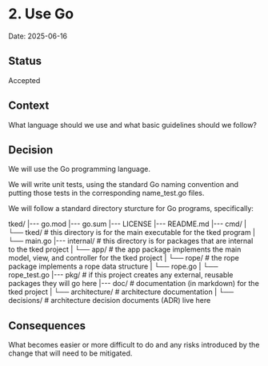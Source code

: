 # 2. Use Go

Date: 2025-06-16

## Status

Accepted

## Context

What language should we use and what basic guidelines should we follow?

## Decision

We will use the Go programming language.

We will write unit tests, using the standard Go naming convention and putting
those tests in the corresponding name_test.go files.

We will follow a standard directory sturcture for Go programs, specifically:

tked/
|--- go.mod
|--- go.sum
|--- LICENSE
|--- README.md
|--- cmd/
|    └── tked/			# this directory is for the main executable for the tked program
|        └── main.go
|--- internal/			# this directory is for packages that are internal to the tked project
|    └── app/			# the app package implements the main model, view, and controller for the tked project
|    └── rope/			# the rope package implements a rope data structure
|        └── rope.go
|        └── rope_test.go
|--- pkg/			# if this project creates any external, reusable packages they will go here
|--- doc/			# documentation (in markdown) for the tked project
|    └── architecture/		# architecture documentation
|        └── decisions/		# architecture decision documents (ADR) live here


## Consequences

What becomes easier or more difficult to do and any risks introduced by the change that will need to be mitigated.

